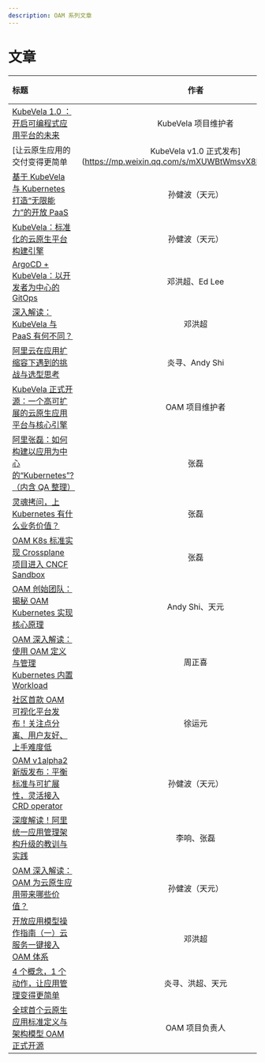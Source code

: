 ```yaml
---
description: OAM 系列文章
---
```


# 文章

| 标题 | 作者 | 发布日期 |
| :--- | :---: | :---: |
| [KubeVela 1.0 ：开启可编程式应用平台的未来](https://mp.weixin.qq.com/s/MHOsy8fRm92KdtXiZ2rpMw) | KubeVela 项目维护者 | 2021-04-12 |
| [让云原生应用的交付变得更简单 | KubeVela v1.0 正式发布](https://mp.weixin.qq.com/s/mXUWBtWmsvX8bsnSoo90Mg) | 郭旭东 | 2021-04-09 |
| [基于 KubeVela 与 Kubernetes 打造“无限能力”的开放 PaaS](https://mp.weixin.qq.com/s/frkBEwZSpNQstkwC6a4SUg) | 孙健波（天元） | 2021-03-02 |
| [KubeVela：标准化的云原生平台构建引擎](https://mp.weixin.qq.com/s/68G4zlNgDSbUdZEVl-vkww) | 孙健波（天元） | 2021-01-26 |
| [ArgoCD + KubeVela：以开发者为中心的 GitOps](https://mp.weixin.qq.com/s/_9wRzZnLFrWVS6ghSJGmrg) | 邓洪超、Ed Lee | 2021-01-08 |
| [深入解读：KubeVela 与 PaaS 有何不同？](https://mp.weixin.qq.com/s/Ej_cXFgdhiWpMyjqHswauQ) | 邓洪超 | 2020-12-02 |
| [阿里云在应用扩缩容下遇到的挑战与选型思考](https://mp.weixin.qq.com/s/S2vCI9ydp3vM26YRAwRVhw) | 炎寻、Andy Shi | 2020-11-30 |
| [KubeVela 正式开源：一个高可扩展的云原生应用平台与核心引擎](https://mp.weixin.qq.com/s/LauydAy1ngcDuZ3lhqrL6Q) | OAM 项目维护者 | 2020-11-18 |
| [阿里张磊：如何构建以应用为中心的“Kubernetes”?（内含 QA 整理）](https://mp.weixin.qq.com/s?__biz=MzUzNzYxNjAzMg==&mid=2247492747&idx=1&sn=9b6bd4a64369cb0d8a80e78084d1fe33&chksm=fae6ef44cd91665279ce4626108be866949618db7795e146cf2a287629061db574db76085eb8&scene=178&cur_album_id=1416643008195608577#rd) | 张磊 | 2020-08-10 |
| [灵魂拷问，上 Kubernetes 有什么业务价值？](https://mp.weixin.qq.com/s?__biz=MzUzNzYxNjAzMg==&mid=2247492713&idx=1&sn=63d26542a935a6b3d1cfd7a72f71425b&chksm=fae6efa6cd9166b0c66e73ad47be04d029d40066b7697f2f4c7cd7a53d08ba6e019419166bb8&scene=178&cur_album_id=1416643008195608577#rd) | 张磊 | 2020-08-07 |
| [OAM K8s 标准实现 Crossplane 项目进入 CNCF Sandbox](https://mp.weixin.qq.com/s?__biz=MzUzNzYxNjAzMg==&mid=2247491854&idx=1&sn=b708f15cbd9cd8eeb5ffe26f00c3fb39&chksm=fae6eac1cd9163d7434a6b4daacada3c875a0a55be3965961768a93e5a488ab6c8b9453659b0&scene=178&cur_album_id=1416643008195608577#rd) | 张磊 | 2020-07-09 |
| [OAM 创始团队：揭秘 OAM Kubernetes 实现核心原理](https://mp.weixin.qq.com/s?__biz=MzUzNzYxNjAzMg==&mid=2247491572&idx=1&sn=975106365ca1be5508d7ccbc3d91ca4e&chksm=fae5143bcd929d2d9d3f66438636107539c94eb9e57a62ae4b34e8dcdf05474aa1fcdb41714f&scene=178&cur_album_id=1416643008195608577#rd) | Andy Shi、天元 | 2020-06-24 |
| [OAM 深入解读：使用 OAM 定义与管理 Kubernetes 内置 Workload](https://mp.weixin.qq.com/s?__biz=MzUzNzYxNjAzMg==&mid=2247491488&idx=1&sn=fc92314bca6414760c1e25caa4325533&chksm=fae5146fcd929d792c03e510de868f70160a1a264264dc6547e82ae0054849011a433ab36b3d&scene=178&cur_album_id=1416643008195608577#rd) | 周正喜 | 2020-06-19 |
| [社区首款 OAM 可视化平台发布！关注点分离、用户友好、上手难度低](https://mp.weixin.qq.com/s?__biz=MzUzNzYxNjAzMg==&mid=2247490429&idx=1&sn=ba7004cbe87ff62af67be4d4bfbbfd64&chksm=fae510b2cd9299a49de91eb3b787f72bede3734c3353f7a75132f56ba7a9e96b98148e4a375a&scene=178&cur_album_id=1416643008195608577#rd) | 徐运元 | 2020-05-11 |
| [OAM v1alpha2 新版发布：平衡标准与可扩展性，灵活接入 CRD operator](https://mp.weixin.qq.com/s?__biz=MzUzNzYxNjAzMg==&mid=2247489912&idx=1&sn=13162bd467e0230874641c2c45d96b6a&chksm=fae512b7cd929ba1a7d0aa420161a6cdd4690d67fe899d700b8fb7c753218a40c622169ff7ff&scene=178&cur_album_id=1416643008195608577#rd) | 孙健波（天元） | 2020-03-31 |
| [深度解读！阿里统一应用管理架构升级的教训与实践](https://mp.weixin.qq.com/s/rRaHl5a5PU9Xg5psMservA) | 李响、张磊 | 2020-03-13 |
| [OAM 深入解读：OAM 为云原生应用带来哪些价值？](https://mp.weixin.qq.com/s?__biz=MzUzNzYxNjAzMg==&mid=2247489060&idx=1&sn=211fbe2114f164f7230cbf0bed7f1420&chksm=fae51debcd9294fd509f633521b020316f9cf88e08c8a1821761742ff1715c8826e4428b4255&scene=178&cur_album_id=1416643008195608577#rd) | 孙健波（天元） | 2020-02-05 |
| [开放应用模型操作指南（一）云服务一键接入 OAM 体系](https://mp.weixin.qq.com/s?__biz=MzUzNzYxNjAzMg==&mid=2247488401&idx=1&sn=f14de7dafcf48204356d66125f951b0b&chksm=fae5185ecd929148b7dce5f3ae5bbf1e2d31c368ca9420a0ed8fa1a30d33b11c992621583f21&scene=178&cur_album_id=1416643008195608577#rd) | 邓洪超 | 2019-12-26 |
| [4 个概念，1 个动作，让应用管理变得更简单](https://mp.weixin.qq.com/s?__biz=MzUzNzYxNjAzMg==&mid=2247487823&idx=1&sn=d7423bb8184832333dd780359fa74fe6&chksm=fae51a80cd929396fc10b7491ca3d57530719151652448a45a59317cec15c211b8d73c8119ef&scene=178&cur_album_id=1416643008195608577#rd) | 炎寻、洪超、天元 | 2019-11-26 |
| [全球首个云原生应用标准定义与架构模型 OAM 正式开源](https://mp.weixin.qq.com/s?__biz=MzUzNzYxNjAzMg==&mid=2247487043&idx=1&sn=088457a1dccd6578290c9291a968bf16&chksm=fae5058ccd928c9a618c2763c8dcf74348e2198ba532a1095f0d9292da44f8d1b2a9f8cf4342&scene=178&cur_album_id=1416643008195608577#rd) | OAM 项目负责人 | 2019-10-17 |

